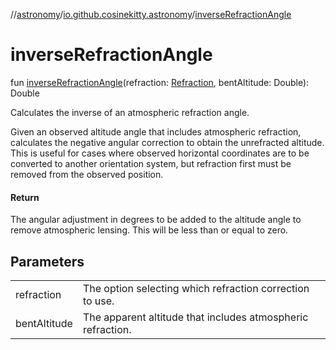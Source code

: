 //[astronomy](../../index.md)/[io.github.cosinekitty.astronomy](index.md)/[inverseRefractionAngle](inverse-refraction-angle.md)

# inverseRefractionAngle

fun [inverseRefractionAngle](inverse-refraction-angle.md)(refraction: [Refraction](-refraction/index.md), bentAltitude: Double): Double

Calculates the inverse of an atmospheric refraction angle.

Given an observed altitude angle that includes atmospheric refraction, calculates the negative angular correction to obtain the unrefracted altitude. This is useful for cases where observed horizontal coordinates are to be converted to another orientation system, but refraction first must be removed from the observed position.

#### Return

The angular adjustment in degrees to be added to the altitude angle to remove atmospheric lensing. This will be less than or equal to zero.

## Parameters

| | |
|---|---|
| refraction | The option selecting which refraction correction to use. |
| bentAltitude | The apparent altitude that includes atmospheric refraction. |
